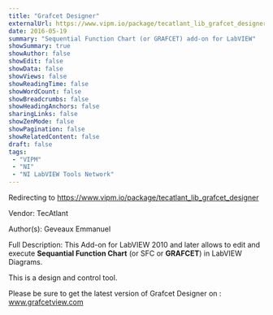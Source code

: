```yaml
---
title: "Grafcet Designer"
externalUrl: https://www.vipm.io/package/tecatlant_lib_grafcet_designer
date: 2016-05-19
summary: "Sequential Function Chart (or GRAFCET) add-on for LabVIEW"
showSummary: true
showAuthor: false
showEdit: false
showData: false
showViews: false
showReadingTime: false
showWordCount: false
showBreadcrumbs: false
showHeadingAnchors: false
sharingLinks: false
showZenMode: false
showPagination: false
showRelatedContent: false
draft: false
tags:
 - "VIPM"
 - "NI"
 - "NI LabVIEW Tools Network"
---
```


Redirecting to https://www.vipm.io/package/tecatlant_lib_grafcet_designer

Vendor: TecAtlant

Author(s): Geveaux Emmanuel
 
Full Description:
This Add-on for LabVIEW 2010 and later allows to edit and execute **Sequantial Function Chart** (or SFC or **GRAFCET**) in LabVIEW Diagrams.

This is a design and control tool.

Please be sure to get the latest version of Grafcet Designer on :
www.grafcetview.com